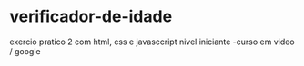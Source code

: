 # verificador-de-idade
exercio pratico 2 com html, css e javasccript nivel iniciante -curso em video / google
